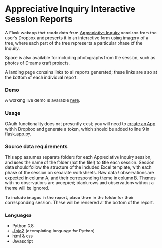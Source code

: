 # Appreciative Inquiry Interactive Session Reports

A Flask webapp that reads data from [Appreciative Inquiry](https://en.wikipedia.org/wiki/Appreciative_inquiry) sessions from the user's Dropbox and presents it in an interactive form using imagery of a tree, where each part of the tree represents a particular phase of the Inquiry.

Space is also available for including photographs from the session, such as photos of Dreams craft projects.

A landing page contains links to all reports generated; these links are also at the bottom of each individual report.

### Demo
A working live demo is available [here](https://erogers.pythonanywhere.com/forest?tree=Demo%20Data).

### Usage
OAuth functionality does not presently exist; you will need to [create an App](https://www.dropbox.com/developers/) within Dropbox and generate a token, which should be added to line 9 in flask_app.py.

### Source data requirements
This app assumes separate folders for each Appreciative Inquiry session, and uses the name of the folder (not the file!) to title each session. Session data should follow the structure of the included Excel template, with each phase of the session on separate worksheets. Raw data / observations are expected in column A, and their corresponding theme in column B. Themes with no observations are accepted; blank rows and observations without a theme will be ignored.

To include images in the report, place them in the folder for their corresponding session. These will be rendered at the bottom of the report.


### Languages
* Python 3.8
* [Jinja2](https://jinja.palletsprojects.com/en/2.11.x/) (a templating language for Python)
* html & css
* Javascript
